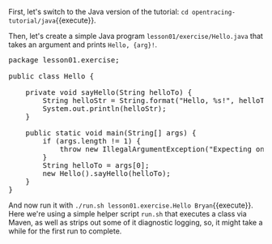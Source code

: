 First, let's switch to the Java version of the tutorial: `cd opentracing-tutorial/java`{{execute}}.

Then, let's create a simple Java program `lesson01/exercise/Hello.java` that takes an argument and prints `Hello, {arg}!`.

<pre class="file" data-filename="opentracing-tutorial/java/src/main/java/lesson01/exercise/Hello.java" data-target="replace">package lesson01.exercise;

public class Hello {

    private void sayHello(String helloTo) {
        String helloStr = String.format("Hello, %s!", helloTo);
        System.out.println(helloStr);
    }

    public static void main(String[] args) {
        if (args.length != 1) {
            throw new IllegalArgumentException("Expecting one argument");
        }
        String helloTo = args[0];
        new Hello().sayHello(helloTo);
    }
}
</pre>

And now run it with `./run.sh lesson01.exercise.Hello Bryan`{{execute}}. Here we're using a simple helper script `run.sh` that executes a class via Maven, as well as strips out some of it diagnostic logging, so, it might take a while for the first run to complete.